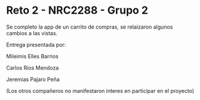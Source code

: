 # Reto 2 - NRC2288 - Grupo 2
Se completo la app de un carrito de compras, se relaizaron algunos cambios a las vistas. 

Entrega presentada por:

Mileimis Elles Barrios

Carlos Rios Mendoza

Jeremias Pajaro Peña

(Los otros compañeros no manifestaron interes en participar en el proyecto)


